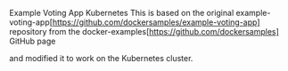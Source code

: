 Example Voting App Kubernetes
This is based on the original example-voting-app[https://github.com/dockersamples/example-voting-app] repository from the docker-examples[https://github.com/dockersamples] GitHub page

and modified it to work on the Kubernetes cluster.
